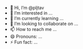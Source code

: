 - 👋 Hi, I’m @pljtav
- 👀 I’m interested in ...
- 🌱 I’m currently learning ...
- 💞️ I’m looking to collaborate on ...
- 📫 How to reach me ...
- 😄 Pronouns: ...
- ⚡ Fun fact: ...

<!---
pljtav/pljtav is a ✨ special ✨ repository because its `README.md` (this file) appears on your GitHub profile.
You can click the Preview link to take a look at your changes.
--->
